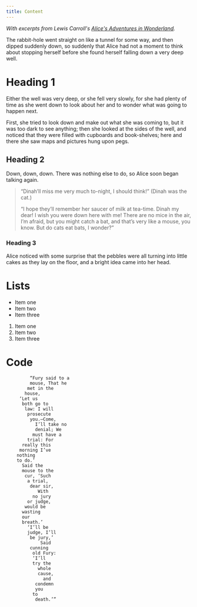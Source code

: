```yaml
---
title: Content
---
```


_With excerpts from Lewis Carroll's [Alice's Adventures in Wonderland](https://www.gutenberg.org/files/11/11-h/11-h.htm)._

The rabbit-hole went straight on like a tunnel for some way, and then dipped suddenly down, so suddenly that Alice had not a moment to think about stopping herself before she found herself falling down a very deep well.

# Heading 1

Either the well was very deep, or she fell very slowly, for she had plenty of time as she went down to look about her and to wonder what was going to happen next. 

First, she tried to look down and make out what she was coming to, but it was too dark to see anything; then she looked at the sides of the well, and noticed that they were filled with cupboards and book-shelves; here and there she saw maps and pictures hung upon pegs.

## Heading 2

Down, down, down. There was nothing else to do, so Alice soon began talking again.

> “Dinah’ll miss me very much to-night, I should think!” (Dinah was the cat.) 
> 
> “I hope they’ll remember her saucer of milk at tea-time. Dinah my dear! I wish you were down here with me! There are no mice in the air, I’m afraid, but you might catch a bat, and that’s very like a mouse, you know. But do cats eat bats, I wonder?” 

### Heading 3

Alice noticed with some surprise that the pebbles were all turning into little cakes as they lay on the floor, and a bright idea came into her head.

# Lists

* Item one
* Item two
* Item three

1. Item one
2. Item two
3. Item three

# Code

```
         “Fury said to a
         mouse, That he
        met in the
       house,
     ‘Let us
      both go to
       law: I will
        prosecute
         you.—Come,
           I’ll take no
           denial; We
          must have a
        trial: For
      really this
     morning I’ve
    nothing
    to do.’
      Said the
      mouse to the
       cur, ‘Such
        a trial,
         dear sir,
            With
          no jury
        or judge,
       would be
      wasting
      our
      breath.’
        ‘I’ll be
        judge, I’ll
         be jury,’
             Said
         cunning
          old Fury:
          ‘I’ll
          try the
            whole
            cause,
              and
           condemn
           you
          to
           death.’”
```
